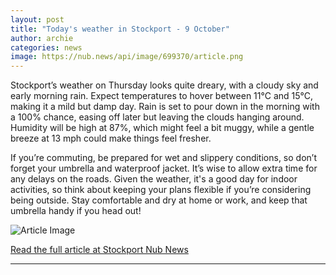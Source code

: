 ```yaml
---
layout: post
title: "Today's weather in Stockport - 9 October"
author: archie
categories: news
image: https://nub.news/api/image/699370/article.png
---
```

Stockport’s weather on Thursday looks quite dreary, with a cloudy sky and early morning rain. Expect temperatures to hover between 11°C and 15°C, making it a mild but damp day. Rain is set to pour down in the morning with a 100% chance, easing off later but leaving the clouds hanging around. Humidity will be high at 87%, which might feel a bit muggy, while a gentle breeze at 13 mph could make things feel fresher.

If you’re commuting, be prepared for wet and slippery conditions, so don’t forget your umbrella and waterproof jacket. It’s wise to allow extra time for any delays on the roads. Given the weather, it's a good day for indoor activities, so think about keeping your plans flexible if you’re considering being outside. Stay comfortable and dry at home or work, and keep that umbrella handy if you head out!

![Article Image](https://nub.news/api/image/699370/article.png)

[Read the full article at Stockport Nub News](https://stockport.nub.news/news/weather-news/todays-weather-in-stockport-9-october-274729)

---
